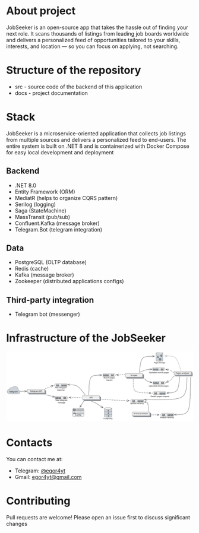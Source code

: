 # About project

JobSeeker is an open-source app that takes the hassle out of finding your next role. 
It scans thousands of listings from leading job boards worldwide and delivers a 
personalized feed of opportunities tailored to your skills, interests, and location — so 
you can focus on applying, not searching.


# Structure of the repository

- src - source code of the backend of this application
- docs - project documentation

# Stack

JobSeeker is a microservice-oriented application that collects job listings from multiple 
sources and delivers a personalized feed to end-users. The entire system is built on .NET 8 
and is containerized with Docker Compose for easy local development and deployment

## Backend
- .NET 8.0
- Entity Framework (ORM)
- MediatR (helps to organize CQRS pattern)
- Serilog (logging)
- Saga (StateMachine)
- MassTransit (pub/sub)
- Confluent.Kafka (message broker)
- Telegram.Bot (telegram integration)

## Data
- PostgreSQL (OLTP database)
- Redis (cache)
- Kafka (message broker)
- Zookeeper (distributed applications configs)

## Third-party integration
- Telegram bot (messenger)

# Infrastructure of the JobSeeker

<img alt="Infrastructure" src="docs%2Fimages%2FInfrastructure.svg" title="Infrastructure"/>

# Contacts
You can contact me at:
- Telegram: [@egor4yt](https://t.me/egor4yt)
- Gmail: [egor4yt@gmail.com](mailto:egor4yt@gmail.com)

# Contributing

Pull requests are welcome! Please open an issue first to discuss significant changes

